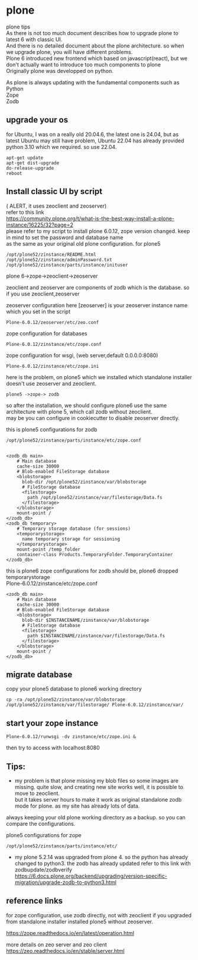 # plone
plone tips  
As there is not too much document describes how to upgrade plone to latest 6 with classic UI.  
And there is no detailed document about the plone architecture. so when we upgrade plone, you will have different problems.  
Plone 6 introduced new frontend which based on javascript(react), but we don't actually want to introduce too much components to plone  
Originally plone was developped on python.   

As plone is always updating with the fundamental components such as  
Python  
Zope  
Zodb  

upgrade your os
---------------
for Ubuntu, I was on a really old 20.04.6, the latest one is 24.04, but as latest Ubuntu may still have problem, Ubuntu 22.04 has already provided python 3.10 which we required. so use 22.04.  

    apt-get update
    apt-get dist-upgrade
    do-release-upgrade
    reboot

Install classic UI by script
----------------
( ALERT, it uses zeoclient and zeoserver)  
refer to this link  
https://community.plone.org/t/what-is-the-best-way-install-a-plone-instance/16225/32?page=2  
please refer to my script to install plone 6.0.12, zope version changed. keep in mind to set the password and database name  
as the same as your original old plone configuration. for plone5  

    /opt/plone52/zinstance/README.html
    /opt/plone52/zinstance/adminPassword.txt
    /opt/plone52/zinstance/parts/instance/inituser

plone 6->zope->zeoclient->zeoserver  

zeoclient and zeoserver are components of zodb which is the database. so if you use zeoclient,zeoserver  

zeoserver configuration here [zeoserver] is your zeoserver instance name which you set in the script  

    Plone-6.0.12/zeoserver/etc/zeo.conf

zope configuration for databases  

    Plone-6.0.12/zinstance/etc/zope.conf

zope configuration for wsgi, (web server,default 0.0.0.0:8080)  

    Plone-6.0.12/zinstance/etc/zope.ini

here is the problem, on plone5 which we installed which standalone installer doesn't use zeoserver and zeoclient.  

    plone5 ->zope-> zodb

so after the installation, we should configure plone6 use the same architecture with plone 5, which call zodb without zeoclient.  
may be you can configure in cookiecutter to disable zeoserver directly.  

this is plone5 configurations for zodb  

    /opt/plone52/zinstance/parts/instance/etc/zope.conf


    <zodb_db main>
        # Main database
        cache-size 30000
        # Blob-enabled FileStorage database
        <blobstorage>
          blob-dir /opt/plone52/zinstance/var/blobstorage
          # FileStorage database
          <filestorage>
            path /opt/plone52/zinstance/var/filestorage/Data.fs
          </filestorage>
        </blobstorage>
        mount-point /
    </zodb_db>
    <zodb_db temporary>
        # Temporary storage database (for sessions)
        <temporarystorage>
          name temporary storage for sessioning
        </temporarystorage>
        mount-point /temp_folder
        container-class Products.TemporaryFolder.TemporaryContainer
    </zodb_db>

this is plone6 zope configurations for zodb should be, plone6 dropped temporarystorage  
    Plone-6.0.12/zinstance/etc/zope.conf

    <zodb_db main>
        # Main database
        cache-size 30000
        # Blob-enabled FileStorage database
        <blobstorage>
          blob-dir $INSTANCENAME/zinstance/var/blobstorage
          # FileStorage database
          <filestorage>
            path $INSTANCENAME/zinstance/var/filestorage/Data.fs
          </filestorage>
        </blobstorage>
        mount-point /
    </zodb_db>

migrate database
-----
copy your plone5 database to plone6 working directory  

    cp -ra /opt/plone52/zinstance/var/blobstorage /opt/plone52/zinstance/var/filestorage/ Plone-6.0.12/zinstance/var/

start your zope instance
---

    Plone-6.0.12/runwsgi -dv zinstance/etc/zope.ini &

then try to access with localhost:8080  


Tips:
--
* my problem is that plone missing my blob files so some images are missing. quite slow, and creating new site works well,
it is possible to move to zeoclient.  
but it takes server hours to make it work as original standalone zodb mode for plone. as my site has already lots of data.   

always keeping your old plone working directory as a backup. so you can compare the configurations.  

plone5 configurations for zope  

    /opt/plone52/zinstance/parts/instance/etc/

* my plone 5.2.14 was upgraded from plone 4. so the python has already changed to python3. the zodb has already updated
refer to this link with zodbupdate/zodbverify  
https://6.docs.plone.org/backend/upgrading/version-specific-migration/upgrade-zodb-to-python3.html  

reference links
---
for zope configuration, use zodb directly, not with zeoclient if you upgraded from standalone installer installed plone5
without zeoserver.  

https://zope.readthedocs.io/en/latest/operation.html  

more details on zeo server and zeo client  
https://zeo.readthedocs.io/en/stable/server.html  


